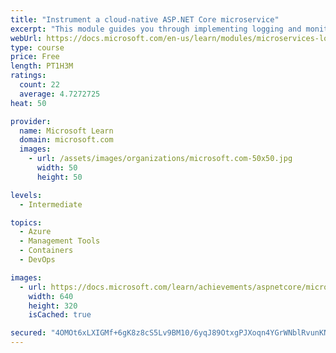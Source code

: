 ```yaml
---
title: "Instrument a cloud-native ASP.NET Core microservice"
excerpt: "This module guides you through implementing logging and monitoring in an ASP.NET Core microservices app in Azure Kubernetes Service."
webUrl: https://docs.microsoft.com/en-us/learn/modules/microservices-logging-aspnet-core/
type: course
price: Free
length: PT1H3M
ratings:
  count: 22
  average: 4.7272725
heat: 50

provider:
  name: Microsoft Learn
  domain: microsoft.com
  images:
    - url: /assets/images/organizations/microsoft.com-50x50.jpg
      width: 50
      height: 50

levels:
  - Intermediate

topics:
  - Azure
  - Management Tools
  - Containers
  - DevOps

images:
  - url: https://docs.microsoft.com/learn/achievements/aspnetcore/microservices-logging-aspnet-core-social.png
    width: 640
    height: 320
    isCached: true

secured: "4OMOt6xLXIGMf+6gK8z8cS5Lv9BM10/6yqJ89OtxgPJXoqn4YGrWNblRvunKNU6UEiqMkYfCpbRS5O0TekiMvdGrgHLGI4PXTcAJjXOIQDjQHLItMX/dsLOBeJzNS1ArBusLIQecu2JIadPBPLqc3DrqNfdSlsrDRypDCOiqkE4ecE/8FINogCb0KdTig8qaQT0U9XYuVZq+oOsPn4etLRPXxgs++ib3I1OW1S+Qjlos3d/zw3flowiAjsOCe/MoWQ8MtYNUhRww6kekOfM8H5OwsETZJpvrI+KSx1GSPFLkExIjyl0f1tMbwVUR1q48miCDwrz/p+l/10HuSbY/R/LaQQLhPaYqgi/23RZU/AoH3Wjx2VdYztoegaz3qQ14dVDpzmjM3/5uTjYNyxOCW/OR1c9qCQrQ5NKLXG+okYg=;Mokm7NrMJyuWVVJrGGu0eA=="
---
```


